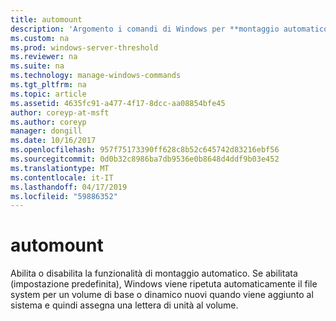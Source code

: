 ```yaml
---
title: automount
description: 'Argomento i comandi di Windows per **montaggio automatico** : Abilita o disabilita la funzionalità di montaggio automatico.'
ms.custom: na
ms.prod: windows-server-threshold
ms.reviewer: na
ms.suite: na
ms.technology: manage-windows-commands
ms.tgt_pltfrm: na
ms.topic: article
ms.assetid: 4635fc91-a477-4f17-8dcc-aa08854bfe45
author: coreyp-at-msft
ms.author: coreyp
manager: dongill
ms.date: 10/16/2017
ms.openlocfilehash: 957f75173390ff628c8b52c645742d83216ebf56
ms.sourcegitcommit: 0d0b32c8986ba7db9536e0b8648d4ddf9b03e452
ms.translationtype: MT
ms.contentlocale: it-IT
ms.lasthandoff: 04/17/2019
ms.locfileid: "59886352"
---
```

# <a name="automount"></a>automount



Abilita o disabilita la funzionalità di montaggio automatico. Se abilitata (impostazione predefinita), Windows viene ripetuta automaticamente il file system per un volume di base o dinamico nuovi quando viene aggiunto al sistema e quindi assegna una lettera di unità al volume.

